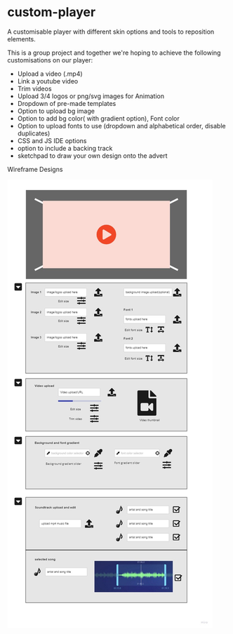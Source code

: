 # custom-player
A customisable player with different skin options and tools to reposition elements.

This is a group project and together we're hoping to achieve the following customisations on our player:

- Upload a video (.mp4)
- Link a youtube video
- Trim videos
- Upload 3/4 logos or png/svg images for Animation
- Dropdown of pre-made templates
- Option to upload bg image
- Option to add bg color( with gradient option), Font color
- Option to upload fonts to use (dropdown and alphabetical order, disable duplicates)
- CSS and JS IDE options
- option to include a backing track 
- sketchpad to draw your own design onto the advert

Wireframe Designs

![wireframe designs](https://github.com/lolaedun/custom-player/blob/996816ab07203dc3ed347ba924f70db4e7cc9181/CFG%20-%20Browser.jpg)

